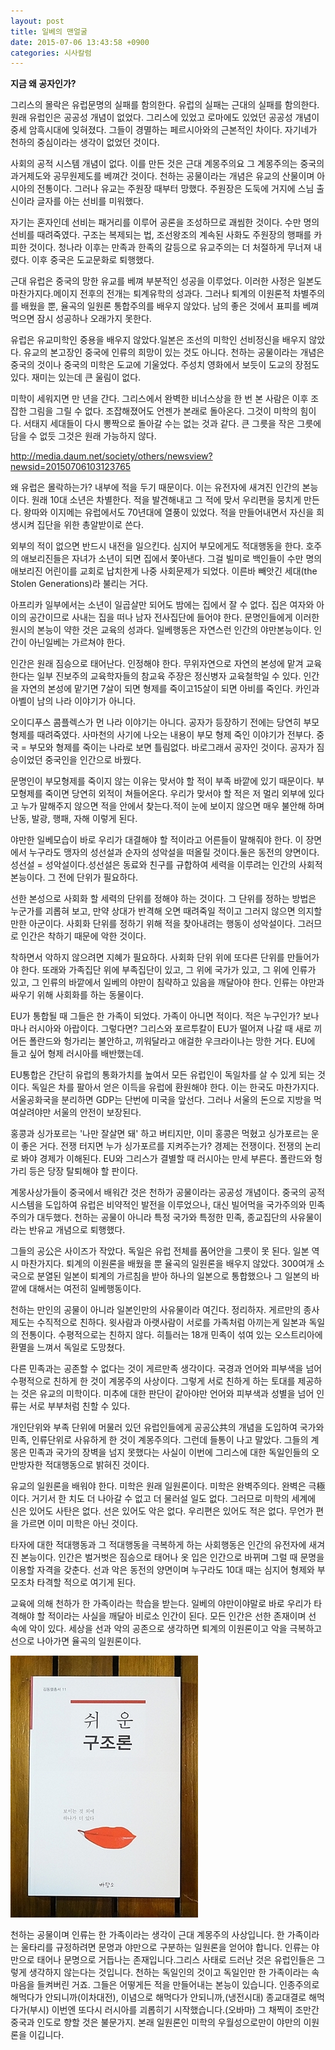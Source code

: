 ```yaml
---
layout: post
title: 일베의 맨얼굴
date: 2015-07-06 13:43:58 +0900
categories: 시사칼럼
---
```

  
  


**지금 왜 공자인가?** 

  


그리스의 몰락은 유럽문명의 실패를 함의한다. 유럽의 실패는 근대의 실패를 함의한다. 원래 유럽인은 공공성 개념이 없었다. 그리스에 있었고 로마에도 있었던 공공성 개념이 중세 암흑시대에 잊혀졌다. 그들이 경멸하는 페르시아와의 근본적인 차이다. 자기네가 천하의 중심이라는 생각이 없었던 것이다. 

  


사회의 공적 시스템 개념이 없다. 이를 만든 것은 근대 계몽주의요 그 계몽주의는 중국의 과거제도와 공무원제도를 베껴간 것이다. 천하는 공물이라는 개념은 유교의 산물이며 아시아의 전통이다. 그러나 유교는 주원장 때부터 망했다. 주원장은 도둑에 거지에 스님 출신이라 글자를 아는 선비를 미워했다. 

  


자기는 혼자인데 선비는 패거리를 이루어 공론을 조성하므로 괘씸한 것이다. 수만 명의 선비를 때려죽였다. 구조는 복제되는 법, 조선왕조의 계속된 사화도 주원장의 행패를 카피한 것이다. 청나라 이후는 만족과 한족의 갈등으로 유교주의는 더 처절하게 무너져 내렸다. 이후 중국은 도교문화로 퇴행했다.

  


근대 유럽은 중국의 망한 유교를 베껴 부분적인 성공을 이루었다. 이러한 사정은 일본도 마찬가지다.메이지 전후의 전개는 퇴계유학의 성과다. 그러나 퇴계의 이원론적 차별주의를 배웠을 뿐, 율곡의 일원론 통합주의를 배우지 않았다. 남의 좋은 것에서 표피를 베껴먹으면 잠시 성공하나 오래가지 못한다.

  


유럽은 유교미학인 중용을 배우지 않았다.일본은 조선의 미학인 선비정신을 배우지 않았다. 유교의 본고장인 중국에 인류의 희망이 있는 것도 아니다. 천하는 공물이라는 개념은 중국의 것이나 중국의 미학은 도교에 기울었다. 주성치 영화에서 보듯이 도교의 장점도 있다. 재미는 있는데 큰 울림이 없다.

  


미학이 세워지면 만 년을 간다. 그리스에서 완벽한 비너스상을 한 번 본 사람은 이후 조잡한 그림을 그릴 수 없다. 조잡해졌어도 언젠가 본래로 돌아온다. 그것이 미학의 힘이다. 서태지 세대들이 다시 뽕짝으로 돌아갈 수는 없는 것과 같다. 큰 그릇을 작은 그릇에 담을 수 없듯 그것은 원래 가능하지 않다. 

  


http://media.daum.net/society/others/newsview?newsid=20150706103123765 

  


왜 유럽은 몰락하는가? 내부에 적을 두기 때문이다. 이는 유전자에 새겨진 인간의 본능이다. 원래 10대 소년은 차별한다. 적을 발견해내고 그 적에 맞서 우리편을 뭉치게 만든다. 왕따와 이지메는 유럽에서도 70년대에 열풍이 있었다. 적을 만들어내면서 자신을 희생시켜 집단을 위한 총알받이로 쓴다. 

  


외부의 적이 없으면 반드시 내전을 일으킨다. 심지어 부모에게도 적대행동을 한다. 호주의 애보리진들은 자녀가 소년이 되면 집에서 쫓아낸다. 그걸 빌미로 백인들이 수만 명의 애보리진 어린이를 교회로 납치한게 나중 사회문제가 되었다. 이른바 빼앗긴 세대(the Stolen Generations)라 불리는 거다.

  


아프리카 일부에서는 소년이 일곱살만 되어도 밤에는 집에서 잘 수 없다. 집은 여자와 아이의 공간이므로 사내는 집을 떠나 남자 전사집단에 들어야 한다. 문명인들에게 이러한 원시의 본능이 약한 것은 교육의 성과다. 일베행동은 자연스런 인간의 야만본능이다. 인간이 아닌일베는 가르쳐야 한다.

  


인간은 원래 짐승으로 태어난다. 인정해야 한다. 무위자연으로 자연의 본성에 맡겨 교육한다는 일부 진보주의 교육학자들의 참교육 주장은 정신병자 교육철학일 수 있다. 인간을 자연의 본성에 맡기면 7살이 되면 형제를 죽이고15살이 되면 아비를 죽인다. 카인과 아벨이 남의 나라 이야기가 아니다.

  


오이디푸스 콤플렉스가 먼 나라 이야기는 아니다. 공자가 등장하기 전에는 당연히 부모형제를 때려죽였다. 사마천의 사기에 나오는 내용이 부모 형제 죽인 이야기가 전부다. 중국 = 부모와 형제를 죽이는 나라로 보면 틀림없다. 바로그래서 공자인 것이다. 공자가 짐승이었던 중국인을 인간으로 바꿨다.

  


문명인이 부모형제를 죽이지 않는 이유는 맞서야 할 적이 부족 바깥에 있기 때문이다. 부모형제를 죽이면 당연히 외적이 쳐들어온다. 우리가 맞서야 할 적은 저 멀리 외부에 있다고 누가 말해주지 않으면 적을 안에서 찾는다.적이 눈에 보이지 않으면 매우 불안해 하며 난동, 발광, 행패, 자해 이렇게 된다.

  


야만한 일베모습이 바로 우리가 대결해야 할 적이라고 어른들이 말해줘야 한다. 이 장면에서 누구라도 맹자의 성선설과 순자의 성악설을 떠올릴 것이다.둘은 동전의 양면이다. 성선설 = 성악설이다.성선설은 동료와 친구를 규합하여 세력을 이루려는 인간의 사회적 본능이다. 그 전에 단위가 필요하다.

  


선한 본성으로 사회화 할 세력의 단위를 정해야 하는 것이다. 그 단위를 정하는 방법은 누군가를 괴롭혀 보고, 만약 상대가 반격해 오면 때려죽일 적이고 그러지 않으면 의지할만한 아군이다. 사회화 단위를 정하기 위해 적을 찾아내려는 행동이 성악설이다. 그러므로 인간은 착하기 때문에 악한 것이다.

  


착하면서 악하지 않으려면 지혜가 필요하다. 사회화 단위 위에 또다른 단위를 만들어가야 한다. 또래와 가족집단 위에 부족집단이 있고, 그 위에 국가가 있고, 그 위에 인류가 있고, 그 인류의 바깥에서 일베의 야만이 침략하고 있음을 깨달아야 한다. 인류는 야만과 싸우기 위해 사회화를 하는 동물이다. 

  


EU가 통합될 때 그들은 한 가족이 되었다. 가족이 아니면 적이다. 적은 누구인가? 보나마나 러시아와 아랍이다. 그렇다면? 그리스와 포르투칼이 EU가 떨어져 나갈 때 새로 끼어든 폴란드와 헝가리는 불안하고, 끼워달라고 애걸한 우크라이나는 망한 거다. EU에 들고 싶어 형제 러시아를 배반했는데. 

  


EU통합은 간단히 유럽의 통화가치를 높여서 모든 유럽인이 독일차를 살 수 있게 되는 것이다. 독일은 차를 팔아서 얻은 이득을 유럽에 환원해야 한다. 이는 한국도 마찬가지다. 서울공화국을 분리하면 GDP는 단번에 미국을 앞선다. 그러나 서울의 돈으로 지방을 먹여살려야만 서울의 안전이 보장된다. 

  


홍콩과 싱가포르는 '나만 잘살면 돼' 하고 버티지만, 이미 홍콩은 먹혔고 싱가포르는 운이 좋은 거다. 전쟁 터지면 누가 싱가포르를 지켜주는가? 경제는 전쟁이다. 전쟁의 논리로 봐야 경제가 이해된다. EU와 그리스가 결별할 때 러시아는 만세 부른다. 폴란드와 헝가리 등은 당장 탈퇴해야 할 판이다. 

  


계몽사상가들이 중국에서 배워간 것은 천하가 공물이라는 공공성 개념이다. 중국의 공적시스템을 도입하여 유럽은 비약적인 발전을 이루었으나, 대신 빌어먹을 국가주의와 민족주의가 대두했다. 천하는 공물이 아니라 특정 국가와 특정한 민족, 종교집단의 사유물이라는 반유교 개념으로 퇴행했다. 

  


그들의 공公은 사이즈가 작았다. 독일은 유럽 전체를 품어안을 그릇이 못 된다. 일본 역시 마찬가지다. 퇴계의 이원론을 배웠을 뿐 율곡의 일원론을 배우지 않았다. 300여개 소국으로 분열된 일본이 퇴계의 가르침을 받아 하나의 일본으로 통합했으나 그 일본의 바깥에 대해서는 여전히 일베행동이다. 

  


천하는 만인의 공물이 아니라 일본인만의 사유물이라 여긴다. 정리하자. 게르만의 종사제도는 수직적으로 친하다. 윗사람과 아랫사람이 서로를 가족처럼 아끼는게 일본과 독일의 전통이다. 수평적으로는 친하지 않다. 히틀러는 18개 민족이 섞여 있는 오스트리아에 환멸을 느껴서 독일로 도망쳤다. 

  


다른 민족과는 공존할 수 없다는 것이 게르만족 생각이다. 국경과 언어와 피부색을 넘어 수평적으로 친하게 한 것이 계몽주의 사상이다. 그렇게 서로 친하게 하는 토대를 제공하는 것은 유교의 미학이다. 미추에 대한 판단이 같아야만 언어와 피부색과 성별을 넘어 인류는 서로 부부처럼 친할 수 있다. 

  


개인단위와 부족 단위에 머물러 있던 유럽인들에게 공공公共의 개념을 도입하여 국가와 민족, 인류단위로 사유하게 한 것이 계몽주의다. 그런데 들통이 나고 말았다. 그들의 계몽은 민족과 국가의 장벽을 넘지 못했다는 사실이 이번에 그리스에 대한 독일인들의 오만방자한 적대행동으로 밝혀진 것이다. 

  


유교의 일원론을 배워야 한다. 미학은 원래 일원론이다. 미학은 완벽주의다. 완벽은 극極이다. 거기서 한 치도 더 나아갈 수 없고 더 물러설 일도 없다. 그러므로 미학의 세계에 신은 있어도 사탄은 없다. 선은 있어도 악은 없다. 우리편은 있어도 적은 없다. 무언가 편을 가르면 이미 미학은 아닌 것이다. 

  


타자에 대한 적대행동과 그 적대행동을 극복하게 하는 사회행동은 인간의 유전자에 새겨진 본능이다. 인간은 벌거벗은 짐승으로 태어나 옷 입은 인간으로 바뀌며 그럴 때 문명을 이용할 자격을 갖춘다. 선과 악은 동전의 양면이며 누구라도 10대 때는 심지어 형제와 부모조차 타격할 적으로 여기게 된다. 

  


교육에 의해 천하가 한 가족이라는 학습을 받는다. 일베의 야만이야말로 바로 우리가 타격해야 할 적이라는 사실을 깨달아 비로소 인간이 된다. 모든 인간은 선한 존재이며 선 속에 악이 있다. 세상을 선과 악의 공존으로 생각하면 퇴계의 이원론이고 악을 극복하고 선으로 나아가면 율곡의 일원론이다.

  


  



 

<img src="files/attach/images/199/608/604/DSC01488.JPG" alt="DSC01488.JPG" width="300" height="419" /> 

  


천하는 공물이며 인류는 한 가족이라는 생각이 근대 계몽주의 사상입니다. 한 가족이라는 울타리를 규정하려면 문명과 야만으로 구분하는 일원론을 얻어야 합니다. 인류는 야만으로 태어나 문명으로 거듭나는 존재입니다.그리스 사태로 드러난 것은 유럽인들은 그렇게 생각하지 않는다는 것입니다. 천하는 독일인의 것이고 독일인만 한 가족이라는 속마음을 들켜버린 거죠. 그들은 어떻게든 적을 만들어내는 본능이 있습니다. 인종주의로 해먹다가 안되니까(이차대전), 이념으로 해먹다가 안되니까,(냉전시대) 종교대결로 해먹다가(부시) 이번엔 또다시 러시아를 괴롭히기 시작했습니다.(오바마) 그 채찍이 조만간 중국과 인도로 향할 것은 불문가지. 본래 일원론인 미학의 우월성으로만이 야만의 이원론을 이깁니다.